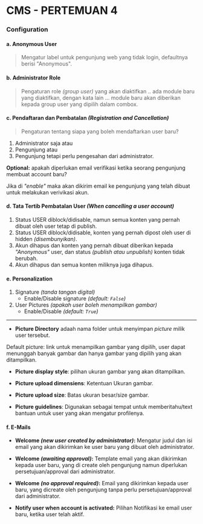
# CMS - PERTEMUAN 4

### Configuration

#### a. Anonymous User

> Mengatur label untuk pengunjung web yang tidak login, defaultnya berisi "Anonymous".

#### b. Administrator Role

> Pengaturan role _(group user)_ yang akan diaktifkan .. ada module baru yang diaktifkan, dengan kata lain ... module baru akan diberikan kepada group user yang dipilih dalam combox.

#### c. Pendaftaran dan Pembatalan _(Registration and Cancellation)_

> Pengaturan tentang siapa yang boleh mendaftarkan user baru?

1. Administrator saja atau
2. Pengunjung atau
3. Pengunjung tetapi perlu pengesahan dari administrator.

**Optional:** apakah diperlukan email verifikasi ketika seorang pengunjung membuat account baru?

Jika di _"enable"_ maka akan dikirim email ke pengunjung yang telah dibuat untuk melakukan verivikasi akun.

#### d. Tata Tertib Pembatalan User _(When cancelling a user account)_

1. Status USER diblock/didisable, namun semua konten yang pernah dibuat oleh user tetap di publish.
2. Status USER diblock/didisable, konten yang pernah dipost oleh user di hidden _(disembunyikan)_.
3. Akun dihapus dan konten yang pernah dibuat diberikan kepada _"Anonymous"_ user, dan status _(publish atau unpublish)_ konten tidak berubah.
4. Akun dihapus dan semua konten miliknya juga dihapus.

#### e. Personalization

1. Signature _(tanda tangan digital)_
	* Enable/Disable signature _(default: `False`)_
2. User Pictures _(apakah user boleh menampilkan gambar)_
	* Enable/Disable _(default: `True`)_

----

* **Picture Directory** adaah nama folder untuk menyimpan _picture_ milik user tersebut.

Default picture: link untuk menampilkan gambar yang dipilih, user dapat menunggah banyak gambar dan hanya gambar yang dipilih yang akan ditampilkan.

* **Picture display style**: pilihan ukuran gambar yang akan ditampilkan.

* **Picture upload dimensiens**: Ketentuan Ukuran gambar.

* **Picture upload size**: Batas ukuran besar/size gambar.

* **Picture guidelines**: Digunakan sebagai tempat untuk memberitahu/text bantuan untuk user yang akan mengatur profilenya.


#### f. E-Mails

* **Welcome _(new user created by administrator)_:** Mengatur judul dan isi email yang akan dikirimkan ke user baru yang dibuat oleh administrator.

* **Welcome _(awaiting approval)_:** Template email yang akan dikirimkan kepada user baru, yang di create oleh pengunjung namun diperlukan persetujuan/approval dari administrator.

* **Welcome _(no approval required)_:** Email yang dikirimkan kepada user baru, yang dicreate oleh pengunjung tanpa perlu persetujuan/approval dari administrator.

* **Notify user when account is activated:** Pilihan Notifikasi ke email user baru, ketika user telah aktif.





